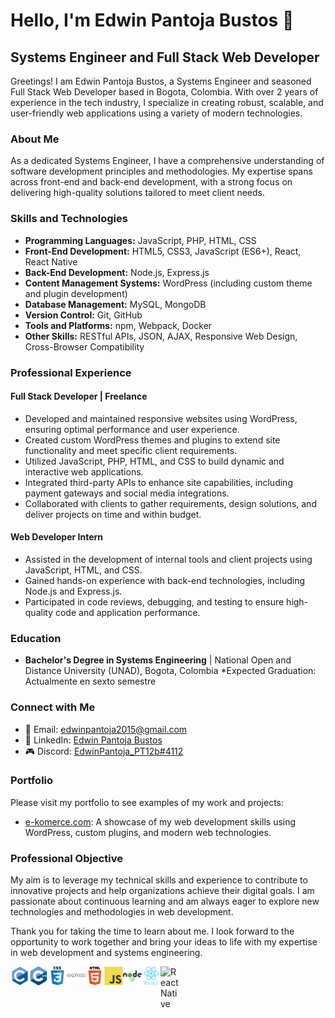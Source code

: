 # Hello, I'm Edwin Pantoja Bustos 👋
## Systems Engineer and Full Stack Web Developer

Greetings! I am Edwin Pantoja Bustos, a Systems Engineer and seasoned Full Stack Web Developer based in Bogota, Colombia. With over 2 years of experience in the tech industry, I specialize in creating robust, scalable, and user-friendly web applications using a variety of modern technologies.

### About Me
As a dedicated Systems Engineer, I have a comprehensive understanding of software development principles and methodologies. My expertise spans across front-end and back-end development, with a strong focus on delivering high-quality solutions tailored to meet client needs.

### Skills and Technologies
- **Programming Languages:** JavaScript, PHP, HTML, CSS
- **Front-End Development:** HTML5, CSS3, JavaScript (ES6+), React, React Native
- **Back-End Development:** Node.js, Express.js
- **Content Management Systems:** WordPress (including custom theme and plugin development)
- **Database Management:** MySQL, MongoDB
- **Version Control:** Git, GitHub
- **Tools and Platforms:** npm, Webpack, Docker
- **Other Skills:** RESTful APIs, JSON, AJAX, Responsive Web Design, Cross-Browser Compatibility

### Professional Experience
#### Full Stack Developer | Freelance

- Developed and maintained responsive websites using WordPress, ensuring optimal performance and user experience.
- Created custom WordPress themes and plugins to extend site functionality and meet specific client requirements.
- Utilized JavaScript, PHP, HTML, and CSS to build dynamic and interactive web applications.
- Integrated third-party APIs to enhance site capabilities, including payment gateways and social media integrations.
- Collaborated with clients to gather requirements, design solutions, and deliver projects on time and within budget.

#### Web Developer Intern 

- Assisted in the development of internal tools and client projects using JavaScript, HTML, and CSS.
- Gained hands-on experience with back-end technologies, including Node.js and Express.js.
- Participated in code reviews, debugging, and testing to ensure high-quality code and application performance.

### Education
- **Bachelor's Degree in Systems Engineering** | National Open and Distance University (UNAD), Bogota, Colombia
  *Expected Graduation: Actualmente en sexto semestre

### Connect with Me
- 📧 Email: edwinpantoja2015@gmail.com
- 💼 LinkedIn: [Edwin Pantoja Bustos](https://www.linkedin.com/in/edwin-pantoja-bustos-07233b264/)
- 🎮 Discord: [EdwinPantoja_PT12b#4112](https://discord.gg/EdwinPantoja_PT12b#4112)

### Portfolio
Please visit my portfolio to see examples of my work and projects:
- [e-komerce.com](https://e-komerce.com/): A showcase of my web development skills using WordPress, custom plugins, and modern web technologies.

### Professional Objective
My aim is to leverage my technical skills and experience to contribute to innovative projects and help organizations achieve their digital goals. I am passionate about continuous learning and am always eager to explore new technologies and methodologies in web development.

Thank you for taking the time to learn about me. I look forward to the opportunity to work together and bring your ideas to life with my expertise in web development and systems engineering.


<img align="left" alt="C" width="30px" src="https://raw.githubusercontent.com/devicons/devicon/master/icons/c/c-original.svg" />
<img align="left" alt="C++" width="30px" src="https://raw.githubusercontent.com/devicons/devicon/master/icons/cplusplus/cplusplus-original.svg" />
<img align="left" alt="CSS" width="30px" src="https://raw.githubusercontent.com/devicons/devicon/master/icons/css3/css3-original-wordmark.svg" />
<img align="left" alt="Express" width="30px" src="https://raw.githubusercontent.com/devicons/devicon/master/icons/express/express-original-wordmark.svg" />
<img align="left" alt="HTML5" width="30px" src="https://raw.githubusercontent.com/devicons/devicon/master/icons/html5/html5-original-wordmark.svg" />
<img align="left" alt="JavaScript" width="30px" src="https://raw.githubusercontent.com/devicons/devicon/master/icons/javascript/javascript-original.svg" />
<img align="left" alt="Node.js" width="30px" src="https://raw.githubusercontent.com/devicons/devicon/master/icons/nodejs/nodejs-original-wordmark.svg" />
<img align="left" alt="React" width="30px" src="https://raw.githubusercontent.com/devicons/devicon/master/icons/react/react-original-wordmark.svg" />
<img align="left" alt="React Native" width="30px" src="https://reactnative.dev/img/header_logo.svg" />
<br/>
<br/>
